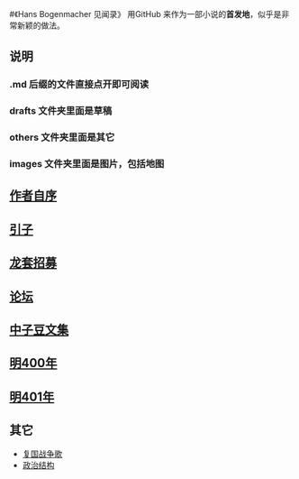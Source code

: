 #《Hans Bogenmacher 见闻录》
用GitHub 来作为一部小说的**首发地**，似乎是非常新颖的做法。  

## 说明
### .md 后缀的文件直接点开即可阅读
### drafts 文件夹里面是草稿
### others 文件夹里面是其它
### images 文件夹里面是图片，包括地图

## [作者自序](作者自序.md)
## [引子](引子.md)
## [龙套招募](龙套招募.md)
## [论坛](https://github.com/zhy1378/HB/issues)
## [中子豆文集](zhy1378/中子豆文集.md)

## [明400年](明400)
## [明401年](明401)

## 其它
* [复国战争歌](others/复国战争歌.md)
* [政治结构](others/政治结构.md)